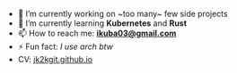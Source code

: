 - 🔭 I’m currently working on ~too many~ few side projects
- 🌱 I’m currently learning **Kubernetes** and **Rust**
- 📫 How to reach me: **ikuba03@gmail.com**
- ⚡ Fun fact: *I use arch btw*
- CV: [jk2kgit.github.io](https://jk2kgit.github.io)
